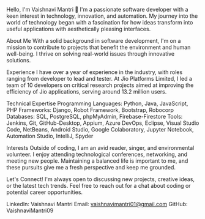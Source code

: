Hello, I'm Vaishnavi Mantri 👋
I'm a passionate software developer with a keen interest in technology, innovation, and automation. My journey into the world of technology began with a fascination for how ideas transform into useful applications with aesthetically pleasing interfaces.

About Me
With a solid background in software development, I'm on a mission to contribute to projects that benefit the environment and human well-being. I thrive on solving real-world issues through innovative solutions.

Experience
I have over a year of experience in the industry, with roles ranging from developer to lead and tester.
At Jio Platforms Limited, I led a team of 10 developers on critical research projects aimed at improving the efficiency of Jio applications, serving around 13.2 million users.

Technical Expertise
Programming Languages: Python, Java, JavaScript, PHP
Frameworks: Django, Robot Framework, Bootstrap, Robocorp
Databases: SQL, PostgreSQL, phpMyAdmin, Firebase-Firestore
Tools: Jenkins, Git, GitHub-Desktop, Appium, Azure DevOps, Eclipse, Visual Studio Code, NetBeans, Android Studio, Google Colaboratory, Jupyter Notebook, Automation Studio, IntelliJ, Spyder

Interests
Outside of coding, I am an avid reader, singer, and environmental volunteer. I enjoy attending technological conferences, networking, and meeting new people. Maintaining a balanced life is important to me, and these pursuits give me a fresh perspective and keep me grounded.

Let's Connect!
I'm always open to discussing new projects, creative ideas, or the latest tech trends. Feel free to reach out for a chat about coding or potential career opportunities.

LinkedIn: Vaishnavi Mantri
Email: vaishnavimantri01@gmail.com
GitHub: VaishnaviMantri09

<!---
VaishnaviMantri09/VaishnaviMantri09 is a ✨ special ✨ repository because its `README.md` (this file) appears on your GitHub profile.
You can click the Preview link to take a look at your changes.
--->
